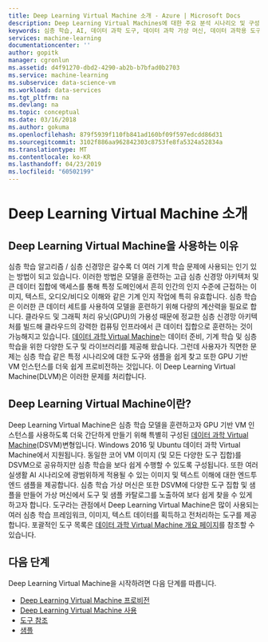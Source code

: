 ```yaml
---
title: Deep Learning Virtual Machine 소개 - Azure | Microsoft Docs
description: Deep Learning Virtual Machines에 대한 주요 분석 시나리오 및 구성 요소.
keywords: 심층 학습, AI, 데이터 과학 도구, 데이터 과학 가상 머신, 데이터 과학용 도구, linux 데이터 과학
services: machine-learning
documentationcenter: ''
author: gopitk
manager: cgronlun
ms.assetid: d4f91270-dbd2-4290-ab2b-b7bfad0b2703
ms.service: machine-learning
ms.subservice: data-science-vm
ms.workload: data-services
ms.tgt_pltfrm: na
ms.devlang: na
ms.topic: conceptual
ms.date: 03/16/2018
ms.author: gokuma
ms.openlocfilehash: 879f5939f110fb841ad160bf09f597edcdd86d31
ms.sourcegitcommit: 3102f886aa962842303c8753fe8fa5324a52834a
ms.translationtype: MT
ms.contentlocale: ko-KR
ms.lasthandoff: 04/23/2019
ms.locfileid: "60502199"
---
```

# <a name="introduction-to-the-deep-learning-virtual-machine"></a>Deep Learning Virtual Machine 소개

## <a name="why-deep-learning-virtual-machine"></a>Deep Learning Virtual Machine을 사용하는 이유 

심층 학습 알고리즘 / 심층 신경망은 갈수록 더 여러 기계 학습 문제에 사용되는 인기 있는 방법이 되고 있습니다. 이러한 방법은 모델을 훈련하는 고급 심층 신경망 아키텍처 및 큰 데이터 집합에 액세스를 통해 특정 도메인에서 흔히 인간의 인지 수준에 근접하는 이미지, 텍스트, 오디오/비디오 이해와 같은 기계 인지 작업에 특히 유효합니다. 심층 학습은 이러한 큰 데이터 세트를 사용하여 모델을 훈련하기 위해 다량의 계산력을 필요로 합니다. 클라우드 및 그래픽 처리 유닛(GPU)의 가용성 때문에 정교한 심층 신경망 아키텍처를 빌드해 클라우드의 강력한 컴퓨팅 인프라에서 큰 데이터 집합으로 훈련하는 것이 가능해지고 있습니다.  [데이터 과학 Virtual Machine](overview.md)는 데이터 준비, 기계 학습 및 심층 학습을 위한 다양한 도구 및 라이브러리를 제공해 왔습니다. 그런데 사용자가 직면한 문제는 심층 학습 같은 특정 시나리오에 대한 도구와 샘플을 쉽게 찾고 또한 GPU 기반 VM 인스턴스를 더욱 쉽게 프로비전하는 것입니다. 이 Deep Learning Virtual Machine(DLVM)은 이러한 문제를 처리합니다. 

## <a name="what-is-deep-learning-virtual-machine"></a>Deep Learning Virtual Machine이란? 
Deep Learning Virtual Machine은 심층 학습 모델을 훈련하고자 GPU 기반 VM 인스턴스를 사용하도록 더욱 간단하게 만들기 위해 특별히 구성된 [데이터 과학 Virtual Machine](overview.md)(DSVM)변형입니다. Windows 2016 및 Ubuntu 데이터 과학 Virtual Machine에서 지원됩니다.  동일한 코어 VM 이미지 (및 모든 다양한 도구 집합)를 DSVM으로 공유하지만 심층 학습을 보다 쉽게 수행할 수 있도록 구성됩니다. 또한 여러 실생활 AI 시나리오에 광범위하게 적용될 수 있는 이미지 및 텍스트 이해에 대한 엔드투엔드 샘플을 제공합니다. 심층 학습 가상 머신은 또한 DSVM에 다양한 도구 집합 및 샘플을 만들어 가상 머신에서 도구 및 샘플 카탈로그를 노출하여 보다 쉽게 찾을 수 있게 하고자 합니다. 도구라는 관점에서 Deep Learning Virtual Machine은 많이 사용되는 여러 심층 학습 프레임워크, 이미지, 텍스트 데이터를 획득하고 전처리하는 도구를 제공합니다. 포괄적인 도구 목록은 [데이터 과학 Virtual Machine 개요 페이지](overview.md#whats-included-in-the-data-science-vm)를 참조할 수 있습니다. 

## <a name="next-steps"></a>다음 단계

Deep Learning Virtual Machine을 시작하려면 다음 단계를 따릅니다.

* [Deep Learning Virtual Machine 프로비전](provision-deep-learning-dsvm.md)
* [Deep Learning Virtual Machine 사용](use-deep-learning-dsvm.md)
* [ 도구 참조](dsvm-deep-learning-ai-frameworks.md)
* [샘플](dsvm-samples-and-walkthroughs.md)
